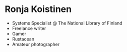 # Ronja Koistinen

* Systems Specialist @ The National Library of Finland
* Freelance writer
* Gamer
* Rustacean
* Amateur photographer
